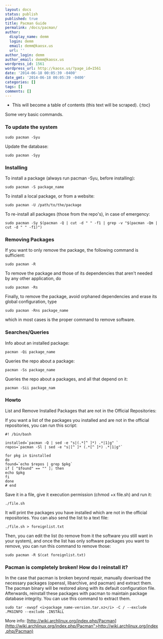 ```yaml
---
layout: docs
status: publish
published: true
title: Pacman Guide
permalink: /docs/pacman/
author:
  display_name: demm
  login: demm
  email: demm@kaosx.us
  url: ''
author_login: demm
author_email: demm@kaosx.us
wordpress_id: 1561
wordpress_url: http://kaosx.us/?page_id=1561
date: '2014-06-18 00:05:39 -0400'
date_gmt: '2014-06-18 00:05:39 -0400'
categories: []
tags: []
comments: []
---
```

* This will become a table of contents (this text will be scraped).
{:toc}

Some very basic commands.

### To update the system
```
sudo pacman -Syu
```
Update the database:

```
sudo pacman -Syy
```

### Installing
To install a package (always run pacman -Syu, before installing):

```
sudo pacman -S package_name
```
To install a local package, or from a website:

```
sudo pacman -U /path/to/the/package
```
To re-install all packages (those from the repo's), in case of emergency:

```
sudo pacman -Sy $(pacman -Q | cut -d " " -f1 | grep -v "$(pacman -Qm | cut -d " " -f1)")
```

### Removing Packages
If you want to only remove the package, the following command is sufficient:
```
sudo pacman -R
```
To remove the package and those of its dependencies that aren't needed by any other application, do

```
sudo pacman -Rs
```
Finally, to remove the package, avoid orphaned dependencies and erase its global configuration, type

```
sudo pacman -Rns package_name
```

which in most cases is the proper command to remove software.

### Searches/Queries
Info about an installed package:

```
pacman -Qi package_name
```
Queries the repo about a package:

```
pacman -Ss package_name
```
Queries the repo about a packages, and all that depend on it:

```
pacman -Sii package_nam
```

### Howto
List and Remove Installed Packages that are not in the Official Repositories:

If you want a list of the packages you installed and are not in the official repositories, you can run this script:

```
#! /bin/bash

installed=`pacman -Q | sed -e "s|(.*[^ ]*) .*|1|g" `
repos=`pacman -Sl | sed -e "s|[^ ]* (.*[^ ]*) .*|1|g"`

for pkg in $installed
do
found=`echo $repos | grep $pkg`
if [ "$found" == "" ]; then
echo $pkg
fi
done
# end
```

Save it in a file, give it execution permission (chmod +x file.sh) and run it:

```
./file.sh
```
It will print the packages you have installed which are not in the official repositories. You can also send the list to a text file:

```
./file.sh > foreignlist.txt
```
Then, you can edit the list (to remove from it the software you still want in your system), and once the list has only software packages you want to remove, you can run this command to remove those:

```
sudo pacman -R $(cat foreignlist.txt)
```

### Pacman is completely broken! How do I reinstall it?
In the case that pacman is broken beyond repair, manually download the necessary packages (openssl, libarchive, and pacman) and extract them. The pacman binary will be restored along with its default configuration file. Afterwards, reinstall these packages with pacman to maintain package database integrity. You can use this command to extract them.

```
sudo tar -xwvpf <i>package_name-version.tar.xz</i> -C / --exclude .PKGINFO --exclude .INSTALL
```

More info: [http://wiki.archlinux.org/index.php/Pacman](http://wiki.archlinux.org/index.php/Pacman">http://wiki.archlinux.org/index.php/Pacman)
